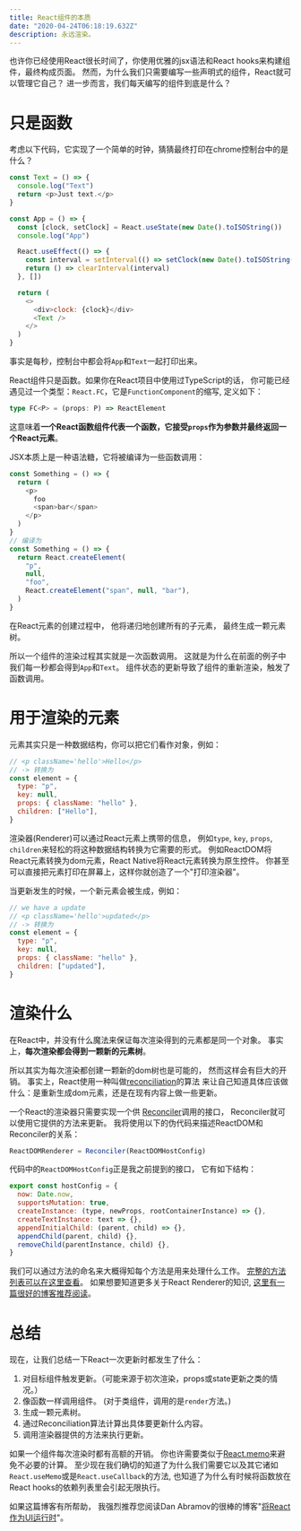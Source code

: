 ```yaml
---
title: React组件的本质
date: "2020-04-24T06:18:19.632Z"
description: 永远渲染。
---
```


也许你已经使用React很长时间了，你使用优雅的jsx语法和React hooks来构建组件，最终构成页面。
然而，为什么我们只需要编写一些声明式的组件，React就可以管理它自己？
进一步而言，我们每天编写的组件到底是什么？

# 只是函数

考虑以下代码，它实现了一个简单的时钟，猜猜最终打印在chrome控制台中的是什么？

```javascript
const Text = () => {
  console.log("Text")
  return <p>Just text.</p>
}

const App = () => {
  const [clock, setClock] = React.useState(new Date().toISOString())
  console.log("App")

  React.useEffect(() => {
    const interval = setInterval(() => setClock(new Date().toISOString()), 1000)
    return () => clearInterval(interval)
  }, [])

  return (
    <>
      <div>clock: {clock}</div>
      <Text />
    </>
  )
}
```

事实是每秒，控制台中都会将`App`和`Text`一起打印出来。

React组件只是函数。如果你在React项目中使用过TypeScript的话，
你可能已经遇见过一个类型：`React.FC`，它是`FunctionComponent`的缩写,
定义如下：

```typescript
type FC<P> = (props: P) => ReactElement
```

这意味着**一个React函数组件代表一个函数，它接受`props`作为参数并最终返回一个React元素**。

JSX本质上是一种语法糖，它将被编译为一些函数调用：

```javascript
const Something = () => {
  return (
    <p>
      foo
      <span>bar</span>
    </p>
  )
}
// 编译为
const Something = () => {
  return React.createElement(
    "p",
    null,
    "foo",
    React.createElement("span", null, "bar"),
  )
}
```

在React元素的创建过程中，
他将递归地创建所有的子元素，
最终生成一颗元素树。

所以一个组件的渲染过程其实就是一次函数调用。
这就是为什么在前面的例子中我们每一秒都会得到`App`和`Text`。
组件状态的更新导致了组件的重新渲染，触发了函数调用。

# 用于渲染的元素

元素其实只是一种数据结构，你可以把它们看作对象，例如：

```javascript
// <p className='hello'>Hello</p>
// -> 转换为
const element = {
  type: "p",
  key: null,
  props: { className: "hello" },
  children: ["Hello"],
}
```

渲染器(Renderer)可以通过React元素上携带的信息，
例如`type`, `key`, `props`, `children`来轻松的将这种数据结构转换为它需要的形式。
例如ReactDOM将React元素转换为dom元素，React Native将React元素转换为原生控件。
你甚至可以直接把元素打印在屏幕上，这样你就创造了一个"打印渲染器"。

当更新发生的时候，一个新元素会被生成，例如：

```javascript
// we have a update
// <p className='hello'>updated</p>
// -> 转换为
const element = {
  type: "p",
  key: null,
  props: { className: "hello" },
  children: ["updated"],
}
```

# 渲染什么

在React中，并没有什么魔法来保证每次渲染得到的元素都是同一个对象。
事实上，**每次渲染都会得到一颗新的元素树**。

所以其实为每次渲染都创建一颗新的dom树也是可能的，
然而这样会有巨大的开销。
事实上，React使用一种叫做[reconciliation](https://reactjs.org/docs/reconciliation.html)的算法
来让自己知道具体应该做什么：是重新生成dom元素，还是在现有内容上做一些更新。

一个React的渲染器只需要实现一个供
[Reconciler](https://github.com/facebook/react/tree/master/packages/react-reconciler)调用的接口，
Reconciler就可以使用它提供的方法来更新。
我将使用以下的伪代码来描述ReactDOM和Reconciler的关系：

```javascript
ReactDOMRenderer = Reconciler(ReactDOMHostConfig)
```

代码中的`ReactDOMHostConfig`正是我之前提到的接口，
它有如下结构：

```javascript
export const hostConfig = {
  now: Date.now,
  supportsMutation: true,
  createInstance: (type, newProps, rootContainerInstance) => {},
  createTextInstance: text => {},
  appendInitialChild: (parent, child) => {},
  appendChild(parent, child) {},
  removeChild(parentInstance, child) {},
}
```

我们可以通过方法的命名来大概得知每个方法是用来处理什么工作。
[完整的方法列表可以在这里查看](https://github.com/facebook/react/blob/master/packages/react-reconciler/src/forks/ReactFiberHostConfig.custom.js)。
如果想要知道更多关于React Renderer的知识, [这里有一篇很好的博客推荐阅读](https://medium.com/@agent_hunt/hello-world-custom-react-renderer-9a95b7cd04bc)。

# 总结

现在，让我们总结一下React一次更新时都发生了什么：

1. 对目标组件触发更新。（可能来源于初次渲染，props或state更新之类的情况。）
2. 像函数一样调用组件。 (对于类组件，调用的是`render`方法。)
3. 生成一颗元素树。
4. 通过Reconciliation算法计算出具体要更新什么内容。
5. 调用渲染器提供的方法来执行更新。

如果一个组件每次渲染时都有高额的开销。
你也许需要类似于[React.memo](https://reactjs.org/docs/react-api.html#reactmemo)来避免不必要的计算。
至少现在我们确切的知道了为什么我们需要它以及其它诸如`React.useMemo`或是`React.useCallback`的方法,
也知道了为什么有时候将函数放在React hooks的依赖列表里会引起无限执行。

如果这篇博客有所帮助，
我强烈推荐您阅读Dan Abramov的很棒的博客"[将React作为UI运行时](https://overreacted.io/zh-hans/react-as-a-ui-runtime/)"。
